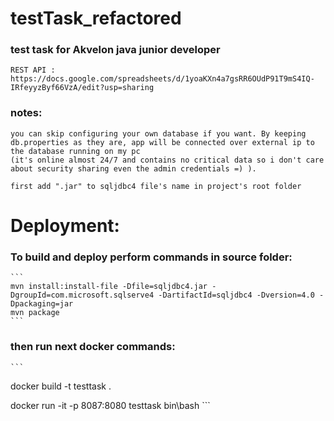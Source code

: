 # testTask_refactored
### test task for Akvelon java junior developer

```
REST API :  https://docs.google.com/spreadsheets/d/1yoaKXn4a7gsRR6OUdP91T9mS4IQ-IRfeyyzByf66VzA/edit?usp=sharing
```

### notes:
```
you can skip configuring your own database if you want. By keeping db.properties as they are, app will be connected over external ip to the database running on my pc
(it's online almost 24/7 and contains no critical data so i don't care about security sharing even the admin credentials =) ).
```

  ```
  first add ".jar" to sqljdbc4 file's name in project's root folder
  ```
  # Deployment:
### To build and deploy perform commands in source folder:

    ```
    mvn install:install-file -Dfile=sqljdbc4.jar -DgroupId=com.microsoft.sqlserve4 -DartifactId=sqljdbc4 -Dversion=4.0 -Dpackaging=jar
    mvn package
    ```

   ### then run next docker commands:
    ```
   docker build -t testtask .

   docker run -it -p 8087:8080 testtask bin\bash
    ```

